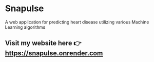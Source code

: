 # Snapulse
A web application for predicting heart disease utilizing various Machine Learning algorithms
## Visit my website here 👉 https://snapulse.onrender.com
